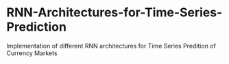 # RNN-Architectures-for-Time-Series-Prediction
Implementation of different RNN architectures for Time Series Predition of Currency Markets
